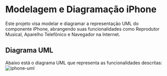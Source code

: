 # Modelagem e Diagramação iPhone

Este projeto visa modelar e diagramar a representação UML do componente iPhone, abrangendo suas funcionalidades como Reprodutor Musical, Aparelho Telefônico e Navegador na Internet.

## Diagrama UML

Abaixo está o diagrama UML que representa as funcionalidades descritas:
![iphone-uml](https://github.com/user-attachments/assets/7aca2f54-0b49-41eb-8ac1-780f64449db3)

